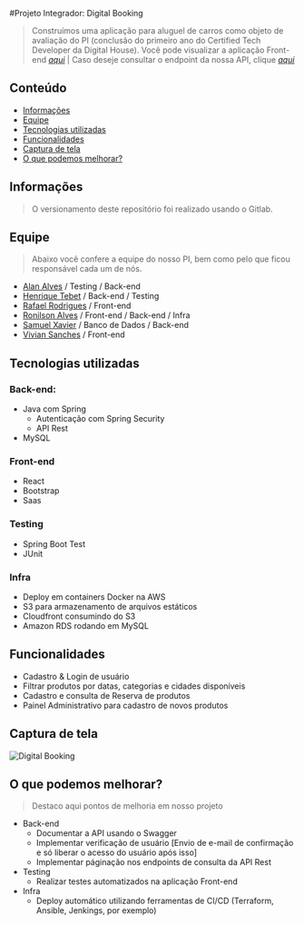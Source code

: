 #Projeto Integrador: Digital Booking
> Construímos uma aplicação para aluguel de carros como objeto de avaliação do
> PI (conclusão do primeiro ano do Certified Tech Developer da Digital House).
> Você pode visualizar a aplicação Front-end [_aqui_](https://view.pidigitalbooking.ml)
> | Caso deseje consultar o endpoint da nossa API, clique [_aqui_](https://api.pidigitalbooking.ml/produto)

## Conteúdo
* [Informações](#Informações)
* [Equipe](#equipe)
* [Tecnologias utilizadas](#tecnologias-utilizadas)
* [Funcionalidades](#funcionalidades)
* [Captura de tela](#captura-de-tela)
* [O que podemos melhorar?](#o-que-podemos-melhorar?)

## Informações
> O versionamento deste repositório foi realizado usando o Gitlab.

## Equipe
> Abaixo você confere a equipe do nosso PI, bem como pelo que ficou responsável cada um de nós.
- [Alan Alves](https://www.linkedin.com/in/alanalvess/) / Testing / Back-end
- [Henrique Tebet](https://www.linkedin.com/in/henrique-tebet-31bb5315b/) / Back-end / Testing
- [Rafael Rodrigues](https://www.linkedin.com/in/rafael--rodrigues/) / Front-end
- [Ronilson Alves](https://linkedin.com/in/ronilsonalves) / Front-end / Back-end / Infra
- [Samuel Xavier](https://www.linkedin.com/in/samuel-xavier-60b757a9/) / Banco de Dados / Back-end
- [Vivian Sanches](https://www.linkedin.com/in/vivian-sanches/) / Front-end

## Tecnologias utilizadas
### Back-end:

- Java com Spring
    - Autenticação com Spring Security
    - API Rest
- MySQL

### Front-end

- React
- Bootstrap
- Saas

### Testing

- Spring Boot Test
- JUnit

### Infra

- Deploy em containers Docker na AWS
- S3 para armazenamento de arquivos estáticos
- Cloudfront consumindo do S3
- Amazon RDS rodando em MySQL

## Funcionalidades

- Cadastro & Login de usuário
- Filtrar produtos por datas, categorias e cidades disponíveis
- Cadastro e consulta de Reserva de produtos
- Painel Administrativo para cadastro de novos produtos

## Captura de tela
![Digital Booking](http://cdn.ronilsonalves.com/sitepessoal/projetos/digitalbooking.png "Digital Booking")

## O que podemos melhorar?
> Destaco aqui pontos de melhoria em nosso projeto

- Back-end
  - Documentar a API usando o Swagger
  - Implementar verificação de usuário [Envio de e-mail de confirmação e só liberar o acesso do usuário após isso]
  - Implementar páginação nos endpoints de consulta da API Rest
- Testing
  - Realizar testes automatizados na aplicação Front-end
- Infra
  - Deploy automático utilizando ferramentas de CI/CD (Terraform, Ansible, Jenkings, por exemplo)